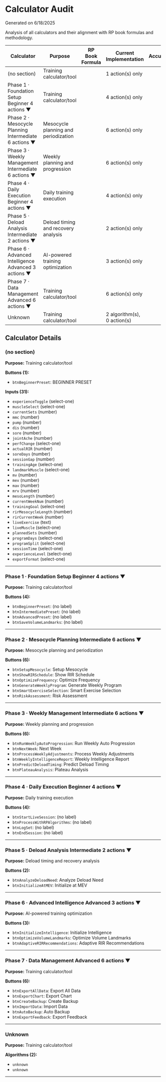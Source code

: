 # Calculator Audit

Generated on 6/18/2025

Analysis of all calculators and their alignment with RP book formulas and methodology.

| Calculator | Purpose | RP Book Formula | Current Implementation | Accuracy | Test Cases | Notes |
|------------|---------|-----------------|------------------------|----------|------------|-------|
| (no section) | Training calculator/tool |  | 1 action(s) only |  |  |  |
| Phase 1 · Foundation Setup Beginner 4 actions ▼ | Training calculator/tool |  | 4 action(s) only |  |  |  |
| Phase 2 · Mesocycle Planning Intermediate 6 actions ▼ | Mesocycle planning and periodization |  | 6 action(s) only |  |  |  |
| Phase 3 · Weekly Management Intermediate 6 actions ▼ | Weekly planning and progression |  | 6 action(s) only |  |  |  |
| Phase 4 · Daily Execution Beginner 4 actions ▼ | Daily training execution |  | 4 action(s) only |  |  |  |
| Phase 5 · Deload Analysis Intermediate 2 actions ▼ | Deload timing and recovery analysis |  | 2 action(s) only |  |  |  |
| Phase 6 · Advanced Intelligence Advanced 3 actions ▼ | AI-powered training optimization |  | 3 action(s) only |  |  |  |
| Phase 7 · Data Management Advanced 6 actions ▼ | Training calculator/tool |  | 6 action(s) only |  |  |  |
| Unknown | Training calculator/tool |  | 2 algorithm(s), 0 action(s) |  |  |  |


## Calculator Details

### (no section)

**Purpose:** Training calculator/tool

**Buttons (1):**
- `btnBeginnerPreset`: BEGINNER PRESET

**Inputs (31):**
- `experienceToggle` (select-one)
- `muscleSelect` (select-one)
- `currentSets` (number)
- `mmc` (number)
- `pump` (number)
- `dis` (number)
- `sore` (number)
- `jointAche` (number)
- `perfChange` (select-one)
- `actualRIR` (number)
- `soreDays` (number)
- `sessionGap` (number)
- `trainingAge` (select-one)
- `landmarkMuscle` (select-one)
- `mv` (number)
- `mev` (number)
- `mav` (number)
- `mrv` (number)
- `mesoLength` (number)
- `currentWeekNum` (number)
- `trainingGoal` (select-one)
- `rirMesocycleLength` (number)
- `rirCurrentWeek` (number)
- `liveExercise` (text)
- `liveMuscle` (select-one)
- `plannedSets` (number)
- `programDays` (select-one)
- `programSplit` (select-one)
- `sessionTime` (select-one)
- `experienceLevel` (select-one)
- `exportFormat` (select-one)

---

### Phase 1 · Foundation Setup Beginner 4 actions ▼

**Purpose:** Training calculator/tool

**Buttons (4):**
- `btnBeginnerPreset`: (no label)
- `btnIntermediatePreset`: (no label)
- `btnAdvancedPreset`: (no label)
- `btnSaveVolumeLandmarks`: (no label)

---

### Phase 2 · Mesocycle Planning Intermediate 6 actions ▼

**Purpose:** Mesocycle planning and periodization

**Buttons (6):**
- `btnSetupMesocycle`: Setup Mesocycle
- `btnShowRIRSchedule`: Show RIR Schedule
- `btnOptimizeFrequency`: Optimize Frequency
- `btnGenerateWeeklyProgram`: Generate Weekly Program
- `btnSmartExerciseSelection`: Smart Exercise Selection
- `btnRiskAssessment`: Risk Assessment

---

### Phase 3 · Weekly Management Intermediate 6 actions ▼

**Purpose:** Weekly planning and progression

**Buttons (6):**
- `btnRunWeeklyAutoProgression`: Run Weekly Auto Progression
- `btnNextWeek`: Next Week
- `btnProcessWeeklyAdjustments`: Process Weekly Adjustments
- `btnWeeklyIntelligenceReport`: Weekly Intelligence Report
- `btnPredictDeloadTiming`: Predict Deload Timing
- `btnPlateauAnalysis`: Plateau Analysis

---

### Phase 4 · Daily Execution Beginner 4 actions ▼

**Purpose:** Daily training execution

**Buttons (4):**
- `btnStartLiveSession`: (no label)
- `btnProcessWithRPAlgorithms`: (no label)
- `btnLogSet`: (no label)
- `btnEndSession`: (no label)

---

### Phase 5 · Deload Analysis Intermediate 2 actions ▼

**Purpose:** Deload timing and recovery analysis

**Buttons (2):**
- `btnAnalyzeDeloadNeed`: Analyze Deload Need
- `btnInitializeAtMEV`: Initialize at MEV

---

### Phase 6 · Advanced Intelligence Advanced 3 actions ▼

**Purpose:** AI-powered training optimization

**Buttons (3):**
- `btnInitializeIntelligence`: Initialize Intelligence
- `btnOptimizeVolumeLandmarks`: Optimize Volume Landmarks
- `btnAdaptiveRIRRecommendations`: Adaptive RIR Recommendations

---

### Phase 7 · Data Management Advanced 6 actions ▼

**Purpose:** Training calculator/tool

**Buttons (6):**
- `btnExportAllData`: Export All Data
- `btnExportChart`: Export Chart
- `btnCreateBackup`: Create Backup
- `btnImportData`: Import Data
- `btnAutoBackup`: Auto Backup
- `btnExportFeedback`: Export Feedback

---

### Unknown

**Purpose:** Training calculator/tool

**Algorithms (2):**
- `unknown`
- `unknown`

---

